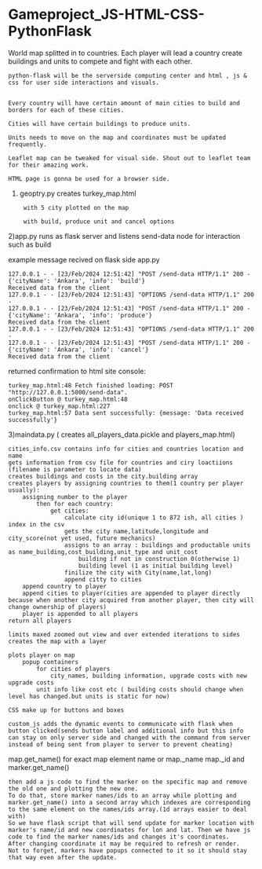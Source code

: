 # Gameproject_JS-HTML-CSS-PythonFlask
World map splitted in to countries. Each player will lead a country create buildings and units to compete and fight with each other.


	python-flask will be the serverside computing center and html , js & css for user side interactions and visuals.


	Every country will have certain amount of main cities to build and borders for each of these cities.

	Cities will have certain buildings to produce units.

	Units needs to move on the map and coordinates must be updated frequently.

	Leaflet map can be tweaked for visual side. Shout out to leaflet team for their amazing work.

	HTML page is gonna be used for a browser side.



1) geoptry.py creates turkey_map.html 


		with 5 city plotted on the map 
	
		with build, produce unit and cancel options

2)app.py runs as flask server and listens send-data node for interaction such as build

example message recived on flask side app.py

	127.0.0.1 - - [23/Feb/2024 12:51:42] "POST /send-data HTTP/1.1" 200 -
	{'cityName': 'Ankara', 'info': 'build'}
	Received data from the client
	127.0.0.1 - - [23/Feb/2024 12:51:43] "OPTIONS /send-data HTTP/1.1" 200 -
	127.0.0.1 - - [23/Feb/2024 12:51:43] "POST /send-data HTTP/1.1" 200 -
	{'cityName': 'Ankara', 'info': 'produce'}
	Received data from the client
	127.0.0.1 - - [23/Feb/2024 12:51:43] "OPTIONS /send-data HTTP/1.1" 200 -
	127.0.0.1 - - [23/Feb/2024 12:51:43] "POST /send-data HTTP/1.1" 200 -
	{'cityName': 'Ankara', 'info': 'cancel'}
	Received data from the client
 

returned confirmation to html site console:

	turkey_map.html:48 Fetch finished loading: POST "http://127.0.0.1:5000/send-data".
	onClickButton @ turkey_map.html:48
	onclick @ turkey_map.html:227
	turkey_map.html:57 Data sent successfully: {message: 'Data received successfully'}

3)maindata.py ( creates all_players_data.pickle and players_map.html)

	cities_info.csv contains info for cities and countries location and name
	gets information from csv file for countries and ciry loactiions (filename is parameter to locate data)
	creates buildings and costs in the city.building array
	creates players by assigning countries to them(1 country per player usually):
		assigning number to the player
			then for each country:
				get cities:
					calculate city id(unique 1 to 872 ish, all cities ) index in the csv
					gets the city name,latitude,longitude and city_score(not yet used, future mechanics)
					assigns to an array : buildings and productable units as name_building,cost_building,unit_type and unit_cost
						building if not in construction 0(otherwise 1)
						building level (1 as initial building level)
					finilize the city with City(name,lat,long)
					append citty to cities
		append country to player
		append cities to player(cities are appended to player directly because when another city acquired from another player, then city will change ownership of players)
		player is appended to all players
	return all players
	
	limits maxed zoomed out view and over extended iterations to sides
	creates the map with a layer

	plots player on map
		popup containers
			for cities of players
				city_names, building information, upgrade costs with new upgrade costs
			unit info like cost etc ( building costs should change when level has changed.but units is static for now)

	CSS make up for buttons and boxes

	custom_js adds the dynamic events to communicate with flask when button clicked(sends button label and additional info but this info can stay on only server side and changed with the command from server instead of being sent from player to server to prevent cheating)

map.get_name() for exact map element name or map._name map._id and marker.get_name()

	then add a js code to find the marker on the specific map and remove the old one and plotting the new one.
	To do that, store marker names/ids to an array while plotting and marker.get_name() into a second array which indexes are corresponding to the same element on the names/ids array.(1d arrays easier to deal with)
	So we have flask script that will send update for marker location with marker's name/id and new coordinates for lon and lat. Then we have js code to find the marker names/ids and changes it's coordinates. 
 	After changing coordinate it may be required to refresh or render. 
 	Not to forget, markers have popups connected to it so it should stay that way even after the update.
